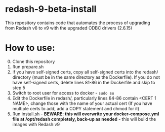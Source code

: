 # redash-9-beta-install
This repository contains code that automates the process of upgrading from Redash v8 to v9 with the upgraded ODBC drivers (2.6.15)

# How to use:
0. Clone this repository
1. Run prepare.sh
2. If you have self-signed certs, copy all self-signed certs into the redash/ directory (must be in the same directory as the Dockerfile). If you do not have self-signed certs, delete lines 81-86 in the Dockerfile and skip to step 5
3. Switch to root user for access to docker -  `sudo su`
4. Edit the Dockerfile in redash/, particularly lines 84-86 contain <CERT 1 NAME>, change those with the name of your actual cert (If you have multiple certs to add, add a COPY statement and chmod for it)
5. Run install.sh - **BEWARE: this will overwrite your docker-compose.yml file at /opt/redash completely, back-up as needed** - this will build the images with Redash v9 

